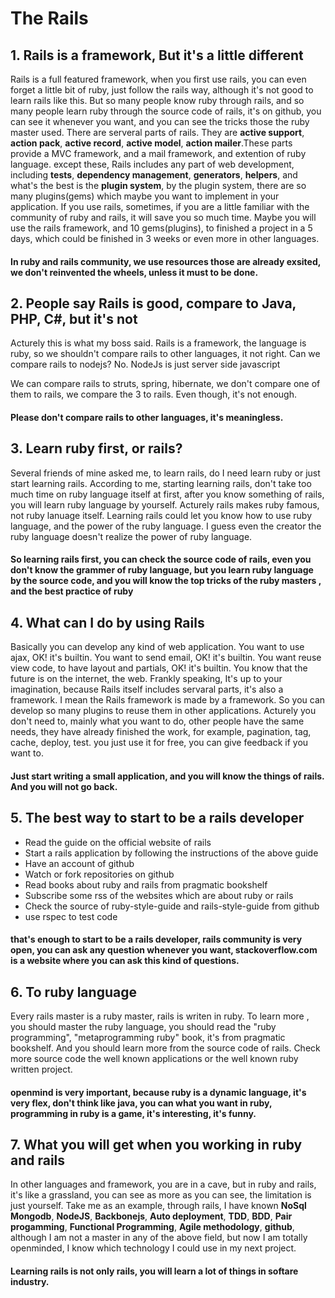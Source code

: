 # The Rails

## 1. Rails is a framework, But it's a little different

Rails is a full featured framework, when you first use rails, you can even forget a little bit of ruby, just follow the rails way, although it's not good to learn rails like this. But so many people know ruby through rails, and so many people learn ruby through the source code of rails, it's on github, you can see it whenever you want, and you can see the tricks those the ruby master used. There are serveral parts of rails. They are **active support**, **action pack**, **active record**, **active model**, **action mailer**.These parts provide a MVC framework, and a mail framework, and extention of ruby language. except these, Rails includes any part of web development, including **tests**, **dependency management**, **generators**, **helpers**, and what's the best is the **plugin system**, by the plugin system, there are so many plugins(gems) which maybe you want to implement in your application. If you use rails, sometimes, if you are a little familiar with the community of ruby and rails, it will save you so much time. Maybe you will use the rails framework, and 10 gems(plugins), to finished a project in a 5 days, which could be finished in 3 weeks or even more in other languages. 

#### In ruby and rails community, we use resources those are already exsited, we don't reinvented the wheels, unless it must to be done.

## 2. People say Rails is good, compare to Java, PHP, C#, but it's not

Acturely this is what my boss said. Rails is a framework, the language is ruby, so we shouldn't compare rails to other languages, it not right. Can we compare rails to nodejs? No. NodeJs is just server side javascript

We can compare rails to struts, spring, hibernate, we don't compare one of them to rails, we compare the 3 to rails. Even though, it's not enough.

#### Please don't compare rails to other languages, it's meaningless.

## 3. Learn ruby first, or rails?

Several friends of mine asked me, to learn rails, do I need learn ruby or just start learning rails. According to me, starting learning rails, don't take too much time on ruby language itself at first, after you know something of rails, you will learn ruby language by yourself. Acturely rails makes ruby famous, not ruby lanuage itself. Learning rails could let you know how to use ruby language, and the power of the ruby language. I guess even the creator the ruby language doesn't realize the power of ruby language. 

#### So learning rails first, you can check the source code of rails, even you don't know the grammer of ruby language, but you learn ruby language by the source code, and you will know the top tricks of the ruby masters , and the best practice of ruby

## 4. What can I do by using Rails

Basically you can develop any kind of web application. You want to use ajax, OK! it's builtin. You want to send email, OK! it's builtin. You want reuse view code, to have layout and partials, OK! it's builtin. You know that the future is on the internet, the web. Frankly speaking, It's up to your imagination, because Rails itself includes servaral parts, it's also a framework. I mean the Rails framework is made by a framework. So you can develop so many plugins to reuse them in other applications. Acturely you don't need to, mainly what you want to do, other people have the same needs, they have already finished the work, for example, pagination, tag, cache, deploy, test. you just use it for free, you can give feedback if you want to.

#### Just start writing a small application, and you will know the things of rails. And you will not go back.

## 5. The best way to start to be a rails developer

* Read the guide on the official website of rails
* Start a rails application by following the instructions of the above guide
* Have an account of github
* Watch or fork repositories on github
* Read books about ruby and rails from pragmatic bookshelf
* Subscribe some rss of the websites which are about ruby or rails 
* Check the source of ruby-style-guide and rails-style-guide from github
* use rspec to test code

#### that's enough to start to be a rails developer, rails community is very open, you can ask any question whenever you want, stackoverflow.com is a website where you can ask this kind of questions.

## 6. To ruby language

Every rails master is a ruby master, rails is writen in ruby. To learn more , you should master the ruby language, you should read the "ruby programming", "metaprogramming ruby" book, it's from pragmatic bookshelf. And you should learn more from the source code of rails. Check more source code the well known applications or the well known ruby written project.

#### openmind is very important, because ruby is a dynamic language, it's very flex, don't think like java, you can what you want in ruby, programming in ruby is a game, it's interesting, it's funny.

## 7. What you will get when you working in ruby and rails

In other languages and framework, you are in a cave, but in ruby and rails, it's like a grassland, you can see as more as you can see, the limitation is just yourself. Take me as an example, through rails, I have known **NoSql Mongodb**, **NodeJS**, **Backbonejs**, **Auto deployment**, **TDD**, **BDD**, **Pair progamming**, **Functional Programming**, **Agile methodology**, **github**, although I am not a master in any of the above field, but now I am totally openminded, I know which technology I could use in my next project.

#### Learning rails is not only rails, you will learn a lot of things in softare industry.